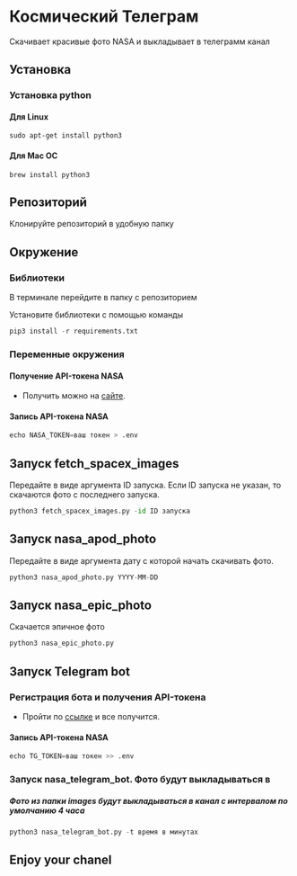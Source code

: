 # Космический Телеграм

Скачивает красивые фото NASA и выкладывает в телеграмм канал 

## Установка 

### Установка python
   
#### Для Linux 
```
sudo apt-get install python3
```
#### Для Mac OC
```
brew install python3
```
## Репозиторий
Клонируйте репозиторий в удобную папку

## Окружение

### Библиотеки

В терминале перейдите в папку с репозиторием

Установите библиотеки с помощью команды
```python 
pip3 install -r requirements.txt
```

### Переменные окружения 
#### Получение API-токена NASA
* Получить можно на [сайте](https://api.nasa.gov/).

#### Запись API-токена NASA
```python
echo NASA_TOKEN=ваш токен > .env
```

## Запуск fetch_spacex_images

Передайте в виде аргумента ID запуска. Если ID запуска не указан, то скачаются фото с последнего запуска.
```python
python3 fetch_spacex_images.py -id ID запуска
```

## Запуск nasa_apod_photo

Передайте в виде аргумента дату с которой начать скачивать фото.
```python
python3 nasa_apod_photo.py YYYY-MM-DD
```

## Запуск nasa_epic_photo

Скачается эпичное фото
```python
python3 nasa_epic_photo.py 
```

## Запуск Telegram bot

### Регистрация бота и получения API-токена

* Пройти по [ссылке](https://way23.ru/%D1%80%D0%B5%D0%B3%D0%B8%D1%81%D1%82%D1%80%D0%B0%D1%86%D0%B8%D1%8F-%D0%B1%D0%BE%D1%82%D0%B0-%D0%B2-telegram.html)
и все получится.

#### Запись API-токена NASA
```python
echo TG_TOKEN=ваш токен >> .env
```

### Запуск nasa_telegram_bot. Фото будут выкладываться в 

##### Фото из папки images будут выкладываться в канал с интервалом по умолчанию 4 часа 

```python
python3 nasa_telegram_bot.py -t время в минутах
```

## Enjoy your chanel